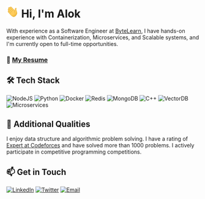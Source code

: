 # <img src="https://raw.githubusercontent.com/ABSphreak/ABSphreak/master/gifs/Hi.gif" height="32px" width="32px"> Hi, I'm Alok 

With experience as a Software Engineer at [ByteLearn](https://www.bytelearn.com/), I have hands-on experience with Containerization, Microservices, and Scalable systems, and I'm currently open to full-time opportunities.
### 📝 [My Resume](https://drive.google.com/file/d/1PVDQKMMIVguiy7Cnkia-PlcDr2KcJOnX/view?usp=sharing)

## 🛠 Tech Stack
![NodeJS](https://img.shields.io/badge/Node.js-43853D?style=for-the-badge&logo=node.js&logoColor=white)
![Python](https://img.shields.io/badge/-Python-000?style=for-the-badge&logo=python)
![Docker](https://img.shields.io/badge/docker%20-%230db7ed.svg?&style=for-the-badge&logo=docker&logoColor=white)
![Redis](https://img.shields.io/badge/redis-%23DD0031.svg?&style=for-the-badge&logo=redis&logoColor=white)
![MongoDB](https://img.shields.io/badge/MongoDB-4EA94B?style=for-the-badge&logo=mongodb&logoColor=white)
![C++](https://img.shields.io/badge/C++-00599C?style=for-the-badge&logo=cplusplus&logoColor=white)
![VectorDB](https://img.shields.io/badge/VectorDB-000?style=for-the-badge)
![Microservices](https://img.shields.io/badge/Microservices-000?style=for-the-badge)

## 🌟 Additional Qualities
I enjoy data structure and algorithmic problem solving. I have a rating of [Expert at Codeforces](https://codeforces.com/profile/imalok10) and have solved more than 1000 problems. I actively participate in competitive programming competitions.

## 📫 Get in Touch
[![LinkedIn](https://img.shields.io/badge/LinkedIn-0077B5?style=for-the-badge&logo=linkedin&logoColor=white)](https://www.linkedin.com/in/alok-yadav-00173718a/)
[![Twitter](https://img.shields.io/badge/Twitter-1DA1F2?style=for-the-badge&logo=twitter&logoColor=white)](https://x.com/Alok16699491)
[![Email](https://img.shields.io/badge/Email-D14836?style=for-the-badge&logo=gmail&logoColor=white)](mailto:alok7738y@gmail.com)
